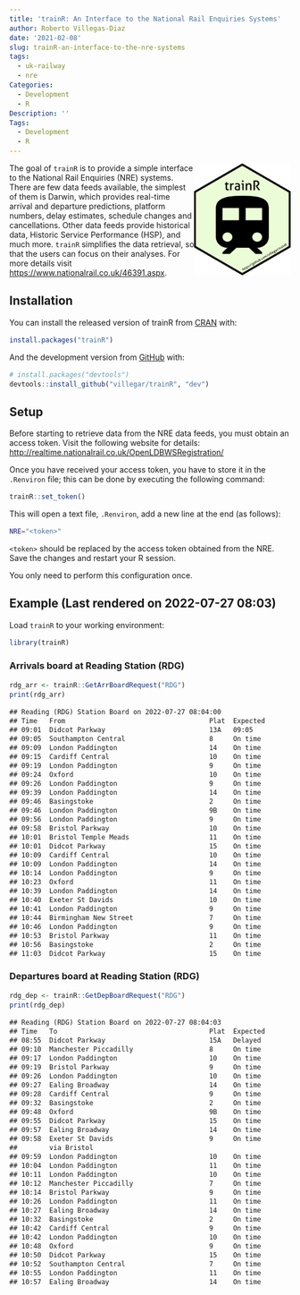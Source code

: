 ```yaml
---
title: 'trainR: An Interface to the National Rail Enquiries Systems'
author: Roberto Villegas-Diaz
date: '2021-02-08'
slug: trainR-an-interface-to-the-nre-systems
tags:
  - uk-railway
  - nre
Categories:
  - Development
  - R
Description: ''
Tags:
  - Development
  - R
---
```


<img src="https://raw.githubusercontent.com/villegar/trainR/main/inst/images/logo.png" alt="logo" align="right" height=200px/>

The goal of `trainR` is to provide a simple interface to the 
National Rail Enquiries (NRE) systems. There are few data feeds 
available, the simplest of them is Darwin, which provides real-time 
arrival and departure predictions, platform numbers, delay estimates, 
schedule changes and cancellations. Other data feeds provide historical 
data, Historic Service Performance (HSP), and much more. `trainR` 
simplifies the data retrieval, so that the users can focus on their 
analyses. For more details visit 
https://www.nationalrail.co.uk/46391.aspx.

## Installation

You can install the released version of trainR from [CRAN](https://CRAN.R-project.org) with:

``` r
install.packages("trainR")
```

And the development version from [GitHub](https://github.com/) with:

``` r
# install.packages("devtools")
devtools::install_github("villegar/trainR", "dev")
```

## Setup
Before starting to retrieve data from the NRE data feeds, you must obtain an access token. 
Visit the following website for details: http://realtime.nationalrail.co.uk/OpenLDBWSRegistration/

Once you have received your access token, you have to store it in the `.Renviron` file; this can be 
done by executing the following command:


```r
trainR::set_token()
```

This will open a text file, `.Renviron`, add a new line at the end (as follows):

```bash
NRE="<token>"
```

`<token>` should be replaced by the access token obtained from the NRE. Save the changes and restart 
your R session.

You only need to perform this configuration once.

## Example (Last rendered on 2022-07-27 08:03)

Load `trainR` to your working environment:

```r
library(trainR)
```

### Arrivals board at Reading Station (RDG)


```r
rdg_arr <- trainR::GetArrBoardRequest("RDG")
print(rdg_arr)
```

```
## Reading (RDG) Station Board on 2022-07-27 08:04:00
## Time   From                                    Plat  Expected
## 09:01  Didcot Parkway                          13A   09:05
## 09:05  Southampton Central                     8     On time
## 09:09  London Paddington                       14    On time
## 09:15  Cardiff Central                         10    On time
## 09:19  London Paddington                       9     On time
## 09:24  Oxford                                  10    On time
## 09:26  London Paddington                       9     On time
## 09:39  London Paddington                       14    On time
## 09:46  Basingstoke                             2     On time
## 09:46  London Paddington                       9B    On time
## 09:56  London Paddington                       9     On time
## 09:58  Bristol Parkway                         10    On time
## 10:01  Bristol Temple Meads                    11    On time
## 10:01  Didcot Parkway                          15    On time
## 10:09  Cardiff Central                         10    On time
## 10:09  London Paddington                       14    On time
## 10:14  London Paddington                       9     On time
## 10:23  Oxford                                  11    On time
## 10:39  London Paddington                       14    On time
## 10:40  Exeter St Davids                        10    On time
## 10:41  London Paddington                       9     On time
## 10:44  Birmingham New Street                   7     On time
## 10:46  London Paddington                       9     On time
## 10:53  Bristol Parkway                         11    On time
## 10:56  Basingstoke                             2     On time
## 11:03  Didcot Parkway                          15    On time
```

### Departures board at Reading Station (RDG)


```r
rdg_dep <- trainR::GetDepBoardRequest("RDG")
print(rdg_dep)
```

```
## Reading (RDG) Station Board on 2022-07-27 08:04:03
## Time   To                                      Plat  Expected
## 08:55  Didcot Parkway                          15A   Delayed
## 09:10  Manchester Piccadilly                   8     On time
## 09:17  London Paddington                       10    On time
## 09:19  Bristol Parkway                         9     On time
## 09:26  London Paddington                       10    On time
## 09:27  Ealing Broadway                         14    On time
## 09:28  Cardiff Central                         9     On time
## 09:32  Basingstoke                             2     On time
## 09:48  Oxford                                  9B    On time
## 09:55  Didcot Parkway                          15    On time
## 09:57  Ealing Broadway                         14    On time
## 09:58  Exeter St Davids                        9     On time
##        via Bristol                             
## 09:59  London Paddington                       10    On time
## 10:04  London Paddington                       11    On time
## 10:11  London Paddington                       10    On time
## 10:12  Manchester Piccadilly                   7     On time
## 10:14  Bristol Parkway                         9     On time
## 10:26  London Paddington                       11    On time
## 10:27  Ealing Broadway                         14    On time
## 10:32  Basingstoke                             2     On time
## 10:42  Cardiff Central                         9     On time
## 10:42  London Paddington                       10    On time
## 10:48  Oxford                                  9     On time
## 10:50  Didcot Parkway                          15    On time
## 10:52  Southampton Central                     7     On time
## 10:55  London Paddington                       11    On time
## 10:57  Ealing Broadway                         14    On time
```
